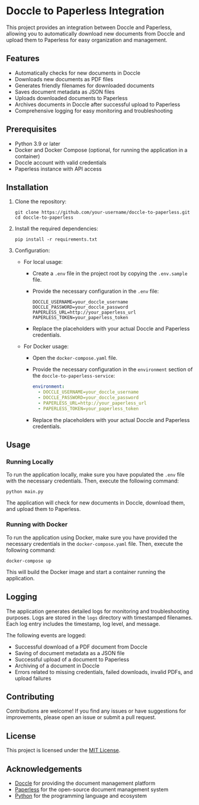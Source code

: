 # Doccle to Paperless Integration

This project provides an integration between Doccle and Paperless, allowing you to automatically download new documents from Doccle and upload them to Paperless for easy organization and management.

## Features

- Automatically checks for new documents in Doccle
- Downloads new documents as PDF files
- Generates friendly filenames for downloaded documents
- Saves document metadata as JSON files
- Uploads downloaded documents to Paperless
- Archives documents in Doccle after successful upload to Paperless
- Comprehensive logging for easy monitoring and troubleshooting

## Prerequisites

- Python 3.9 or later
- Docker and Docker Compose (optional, for running the application in a container)
- Doccle account with valid credentials
- Paperless instance with API access

## Installation

1. Clone the repository:

   ```
   git clone https://github.com/your-username/doccle-to-paperless.git
   cd doccle-to-paperless
   ```

2. Install the required dependencies:

   ```
   pip install -r requirements.txt
   ```

3. Configuration:
   - For local usage:
     - Create a `.env` file in the project root by copying the `.env.sample` file.
     - Provide the necessary configuration in the `.env` file:

       ```
       DOCCLE_USERNAME=your_doccle_username
       DOCCLE_PASSWORD=your_doccle_password
       PAPERLESS_URL=http://your_paperless_url
       PAPERLESS_TOKEN=your_paperless_token
       ```

     - Replace the placeholders with your actual Doccle and Paperless credentials.

   - For Docker usage:
     - Open the `docker-compose.yaml` file.
     - Provide the necessary configuration in the `environment` section of the `doccle-to-paperless-service`:

       ```yaml
       environment:
         - DOCCLE_USERNAME=your_doccle_username
         - DOCCLE_PASSWORD=your_doccle_password
         - PAPERLESS_URL=http://your_paperless_url
         - PAPERLESS_TOKEN=your_paperless_token
       ```

     - Replace the placeholders with your actual Doccle and Paperless credentials.

## Usage

### Running Locally

To run the application locally, make sure you have populated the `.env` file with the necessary credentials. Then, execute the following command:

```
python main.py
```

The application will check for new documents in Doccle, download them, and upload them to Paperless.

### Running with Docker

To run the application using Docker, make sure you have provided the necessary credentials in the `docker-compose.yaml` file. Then, execute the following command:

```
docker-compose up
```

This will build the Docker image and start a container running the application.

## Logging

The application generates detailed logs for monitoring and troubleshooting purposes. Logs are stored in the `logs` directory with timestamped filenames. Each log entry includes the timestamp, log level, and message.

The following events are logged:

- Successful download of a PDF document from Doccle
- Saving of document metadata as a JSON file
- Successful upload of a document to Paperless
- Archiving of a document in Doccle
- Errors related to missing credentials, failed downloads, invalid PDFs, and upload failures

## Contributing

Contributions are welcome! If you find any issues or have suggestions for improvements, please open an issue or submit a pull request.

## License

This project is licensed under the [MIT License](LICENSE).

## Acknowledgements

- [Doccle](https://www.doccle.be/) for providing the document management platform
- [Paperless](https://github.com/jonaswinkler/paperless-ng) for the open-source document management system
- [Python](https://www.python.org/) for the programming language and ecosystem